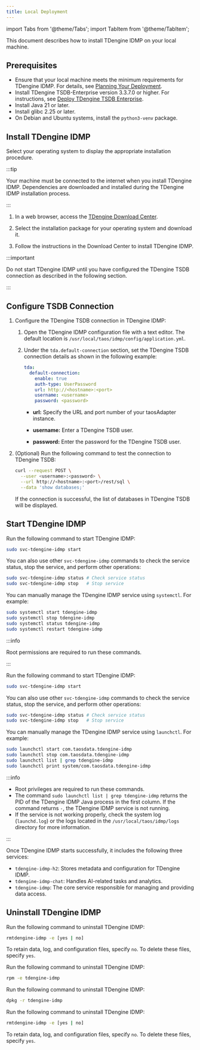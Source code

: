 ```yaml
---
title: Local Deployment
---
```


import Tabs from '@theme/Tabs';
import TabItem from '@theme/TabItem';

This document describes how to install TDengine IDMP on your local machine.

## Prerequisites

- Ensure that your local machine meets the minimum requirements for TDengine IDMP. For details, see [Planning Your Deployment](../01-planning.md).
- Install TDengine TSDB-Enterprise version 3.3.7.0 or higher. For instructions, see [Deploy TDengine TSDB Enterprise](https://docs.tdengine.com/get-started/deploy-enterprise-edition/).
- Install Java 21 or later.
- Install glibc 2.25 or later.
- On Debian and Ubuntu systems, install the `python3-venv` package.

## Install TDengine IDMP

Select your operating system to display the appropriate installation procedure.

:::tip

Your machine must be connected to the internet when you install TDengine IDMP. Dependencies are downloaded and installed during the TDengine IDMP installation process. 

:::

1. In a web browser, access the [TDengine Download Center](https://tdengine.com/downloads/?product=TDengine+IDMP-Enterprise&platform=Linux-Generic).

1. Select the installation package for your operating system and download it.

1. Follow the instructions in the Download Center to install TDengine IDMP.

:::important

Do not start TDengine IDMP until you have configured the TDengine TSDB connection as described in the following section.

:::

## Configure TSDB Connection

1. Configure the TDengine TSDB connection in TDengine IDMP:

   1. Open the TDengine IDMP configuration file with a text editor. The default location is `/usr/local/taos/idmp/config/application.yml`.

   1. Under the `tda.default-connection` section, set the TDengine TSDB connection details as shown in the following example:

      ```yaml
      tda:
        default-connection:
          enable: true
          auth-type: UserPassword
          url: http://<hostname>:<port>
          username: <username>
          password: <password>
      ```
      
      - **url:** Specify the URL and port number of your taosAdapter instance.
      
      - **username:** Enter a TDengine TSDB user.
      
      - **password:** Enter the password for the TDengine TSDB user.

1. (Optional) Run the following command to test the connection to TDengine TSDB:

   ```bash
   curl --request POST \
     --user <username>:<password> \
     --url http://<hostname>:<port>/rest/sql \
     --data 'show databases;'
   ```

   If the connection is successful, the list of databases in TDengine TSDB will be displayed.

## Start TDengine IDMP

<Tabs>

<TabItem label="Linux" value="linux">

Run the following command to start TDengine IDMP:
```bash
sudo svc-tdengine-idmp start
```

You can also use other `svc-tdengine-idmp` commands to check the service status, stop the service, and perform other operations:

```bash
sudo svc-tdengine-idmp status # Check service status
sudo svc-tdengine-idmp stop   # Stop service
```

You can manually manage the TDengine IDMP service using `systemctl`. For example:

```bash
sudo systemctl start tdengine-idmp
sudo systemctl stop tdengine-idmp
sudo systemctl status tdengine-idmp
sudo systemctl restart tdengine-idmp
```

:::info

Root permissions are required to run these commands.

:::

</TabItem>

<TabItem label="macOS" value="macos">

Run the following command to start TDengine IDMP:

```bash
sudo svc-tdengine-idmp start
```

You can also use other `svc-tdengine-idmp` commands to check the service status, stop the service, and perform other operations:

```bash
sudo svc-tdengine-idmp status # Check service status
sudo svc-tdengine-idmp stop   # Stop service
```

You can manually manage the TDengine IDMP service using `launchctl`. For example:

```bash
sudo launchctl start com.taosdata.tdengine-idmp
sudo launchctl stop com.taosdata.tdengine-idmp
sudo launchctl list | grep tdengine-idmp
sudo launchctl print system/com.taosdata.tdengine-idmp
```

:::info

- Root privileges are required to run these commands.
- The command `sudo launchctl list | grep tdengine-idmp` returns the PID of the TDengine IDMP Java process in the first column. If the command returns `-`, the TDengine IDMP service is not running.
- If the service is not working properly, check the system log (`launchd.log`) or the logs located in the `/usr/local/taos/idmp/logs` directory for more information.

:::

</TabItem>
</Tabs>

Once TDengine IDMP starts successfully, it includes the following three services:

- `tdengine-idmp-h2`: Stores metadata and configuration for TDengine IDMP.
- `tdengine-idmp-chat`: Handles AI-related tasks and analytics.
- `tdengine-idmp`: The core service responsible for managing and providing data access.

## Uninstall TDengine IDMP

<Tabs>
<TabItem label="Linux-Generic" value="targz">
Run the following command to uninstall TDengine IDMP:

```bash
rmtdengine-idmp -e [yes | no]
```
To retain data, log, and configuration files, specify `no`. To delete these files, specify `yes`.

</TabItem>
<TabItem label="Linux-Red Hat" value="rpm">

Run the following command to uninstall TDengine IDMP:

```bash
rpm -e tdengine-idmp
```

</TabItem>
<TabItem label="Linux-Ubuntu" value="deb">
Run the following command to uninstall TDengine IDMP:

```bash
dpkg -r tdengine-idmp
```

</TabItem>
<TabItem label="macOS" value="macos">
Run the following command to uninstall TDengine IDMP:

```bash
rmtdengine-idmp -e [yes | no]
```
To retain data, log, and configuration files, specify `no`. To delete these files, specify `yes`.

</TabItem>
</Tabs>
